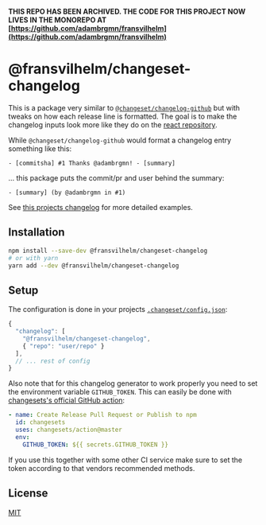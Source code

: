 **THIS REPO HAS BEEN ARCHIVED. THE CODE FOR THIS PROJECT NOW LIVES IN THE MONOREPO AT [https://github.com/adambrgmn/fransvilhelm](https://github.com/adambrgmn/fransvilhelm)**

# @fransvilhelm/changeset-changelog

This is a package very similar to
[`@changeset/changelog-github`](https://github.com/atlassian/changesets/tree/master/packages/changelog-github)
but with tweaks on how each release line is formatted. The goal is to make the
changelog inputs look more like they do on the
[react repository](https://github.com/facebook/react/blob/master/CHANGELOG.md).

While `@changeset/changelog-github` would format a changelog entry something
like this:

```
- [commitsha] #1 Thanks @adambrgmn! - [summary]
```

… this package puts the commit/pr and user behind the summary:

```
- [summary] (by @adambrgmn in #1)
```

See [this projects changelog](CHANGELOG.md) for more detailed examples.

## Installation

```sh
npm install --save-dev @fransvilhelm/changeset-changelog
# or with yarn
yarn add --dev @fransvilhelm/changeset-changelog
```

## Setup

The configuration is done in your projects
[`.changeset/config.json`](.changeset/config.json):

```js
{
  "changelog": [
    "@fransvilhelm/changeset-changelog",
    { "repo": "user/repo" }
  ],
  // ... rest of config
}
```

Also note that for this changelog generator to work properly you need to set the
environment variable `GITHUB_TOKEN`. This can easily be done with
[changesets's official GitHub action](https://github.com/changesets/action):

```yml
- name: Create Release Pull Request or Publish to npm
  id: changesets
  uses: changesets/action@master
  env:
    GITHUB_TOKEN: ${{ secrets.GITHUB_TOKEN }}
```

If you use this together with some other CI service make sure to set the token
according to that vendors recommended methods.

## License

[MIT](LICENSE)

